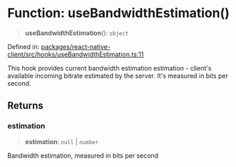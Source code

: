 # Function: useBandwidthEstimation()

> **useBandwidthEstimation**(): `object`

Defined in: [packages/react-native-client/src/hooks/useBandwidthEstimation.ts:11](https://github.com/fishjam-cloud/mobile-client-sdk/blob/76d05a6e62b137b02043a8a00ca762ff218a64b5/packages/react-native-client/src/hooks/useBandwidthEstimation.ts#L11)

This hook provides current bandwidth estimation
estimation - client's available incoming bitrate estimated
by the server. It's measured in bits per second.

## Returns

### estimation

> **estimation**: `null` \| `number`

Bandwidth estimation, measured in bits per second
